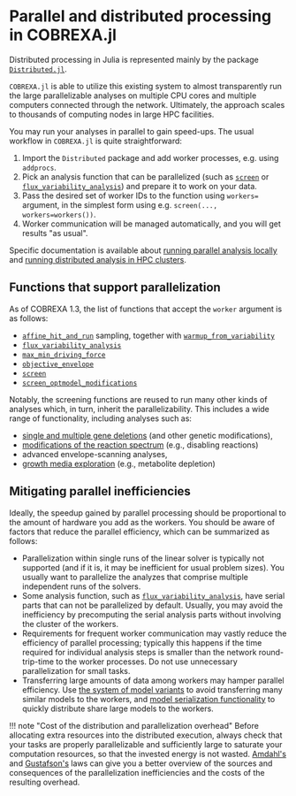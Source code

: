 
# Parallel and distributed processing in COBREXA.jl

Distributed processing in Julia is represented mainly by the package
[`Distributed.jl`](https://docs.julialang.org/en/v1/stdlib/Distributed/).

`COBREXA.jl` is able to utilize this existing system to almost transparently
run the large parallelizable analyses on multiple CPU cores and multiple
computers connected through the network. Ultimately, the approach scales to
thousands of computing nodes in large HPC facilities.

You may run your analyses in parallel to gain speed-ups. The usual workflow in
`COBREXA.jl` is quite straightforward:

1. Import the `Distributed` package and add worker processes, e.g. using
   `addprocs`.
2. Pick an analysis function that can be parallelized (such as [`screen`](@ref)
   or [`flux_variability_analysis`](@ref)) and prepare it to work on your data.
3. Pass the desired set of worker IDs to the function using `workers=` argument,
   in the simplest form using e.g. `screen(...,  workers=workers())`.
4. Worker communication will be managed automatically, and you will get results
   "as usual".

Specific documentation is available about [running parallel analysis
locally](TODO) and [running distributed analysis in HPC clusters](TODO).

## Functions that support parallelization

As of COBREXA 1.3, the list of functions that accept the `worker` argument is
as follows:

- [`affine_hit_and_run`](@ref) sampling, together with [`warmup_from_variability`](@ref)
- [`flux_variability_analysis`](@ref)
- [`max_min_driving_force`](@ref)
- [`objective_envelope`](@ref)
- [`screen`](@ref)
- [`screen_optmodel_modifications`](@ref)

Notably, the screening functions are reused to run many other kinds of analyses
which, in turn, inherit the parallelizability. This includes a wide range of
functionality, including analyses such as:

- [single and multiple gene deletions](TODO) (and other genetic modifications),
- [modifications of the reaction spectrum](TODO) (e.g., disabling reactions)
- advanced envelope-scanning analyses,
- [growth media exploration](TODO) (e.g., metabolite depletion)

## Mitigating parallel inefficiencies

Ideally, the speedup gained by parallel processing should be proportional to
the amount of hardware you add as the workers. You should be aware of factors
that reduce the parallel efficiency, which can be summarized as follows:

- Parallelization within single runs of the linear solver is typically not
  supported (and if it is, it may be inefficient for usual problem sizes). You
  usually want to parallelize the analyzes that comprise multiple independent
  runs of the solvers.
- Some analysis function, such as [`flux_variability_analysis`](@ref), have
  serial parts that can not be parallelized by default. Usually, you may avoid
  the inefficiency by precomputing the serial analysis parts without involving
  the cluster of the workers.
- Requirements for frequent worker communication may vastly reduce the
  efficiency of parallel processing; typically this happens if the time
  required for individual analysis steps is smaller than the network
  round-trip-time to the worker processes. Do not use unnecessary
  parallelization for small tasks.
- Transferring large amounts of data among workers may hamper parallel
  efficiency. Use [the system of model variants](TODO) to avoid transferring
  many similar models to the workers, and [model serialization
  functionality](TODO) to quickly distribute share large models to the workers.

!!! note "Cost of the distribution and parallelization overhead"
    Before allocating extra resources into the distributed execution, always
    check that your tasks are properly parallelizable and sufficiently large
    to saturate your computation resources, so that the invested energy is not
    wasted.
    [Amdahl's](https://en.wikipedia.org/wiki/Amdahl's_law) and
    [Gustafson's](https://en.wikipedia.org/wiki/Gustafson%27s_law) laws can
    give you a better overview of the sources and consequences of the
    parallelization inefficiencies and the costs of the resulting overhead.
